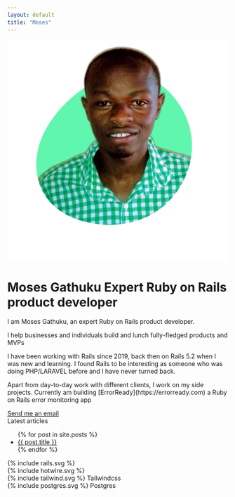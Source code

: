 ```yaml
---
layout: default
title: "Moses"
---
```


<div class="flex flex-col justify-between max-w-4xl min-h-screen p-6 py-24 mx-auto bg-white">
  <div class="grid gap-3 md:grid-cols-6">
    <div class="col-span-4">
      <div class="">
        <img class="w-auto h-32" src="/assets/images/avatar.png">
      </div>
      <div>
        <h1 class="mb-12 text-xl">
          <span class="block text-xl font-semibold text-red-700">
            Moses Gathuku
          </span>
          <span class="text-2xl font-extrabold text-gray-900 md:text-4xl">
            Expert Ruby on Rails product developer
          </span>
        </h1>
      </div>
      <div class="text-base font-normal leading-relaxed text-left text-gray-900">
        <p>
          I am Moses Gathuku, an expert Ruby on Rails product developer.
        </p>
        <p>
          I help businesses and individuals build and lunch fully-fledged products and MVPs
        </p>
        <p>
          I have been working with Rails since 2019, back then on Rails 5.2 when I was new and learning. I found Rails to be interesting as someone who was doing PHP/LARAVEL before and I have never turned back.
        </p>
        <p>
          Apart from day-to-day work with different clients, I work on my side projects. Currently am building [ErrorReady](https://errorready.com) a Ruby on Rails error monitoring app
        </p>
      </div>
      <div class="my-8">
        <a href="mailto:hey@gathuku.me" class="px-4 py-3 text-white bg-red-600 rounded-md">Send me an email</a>
      </div>
    </div>
    <div class="col-span-2 md:mt-16">
     <span class="text-sm font-bold">Latest articles </span>
      <ul>
        {% for post in site.posts %}
          <li class="devide-y">
            <a class="my-3 text-blue-600" href="{{ post.url }}">{{ post.title }}</a>
          </li>
        {% endfor %}
      </ul>
    </div>
  </div>

  <div class="flex flex-col items-center justify-center gap-10 my-10 lg:flex-row lg:items-end">
      <div>
        {% include rails.svg %}
      </div>
      <div>
        {% include hotwire.svg %}
      </div>
      <div>
        <div class="flex items-center w-32 gap-1 mx-auto">
          {% include tailwind.svg %}
          <span class="text-base font-bold tracking-tight text-gray-900">Tailwindcss</span>
        </div>
      </div>
      <div>
       <div class="flex items-center w-32 gap-1 mx-auto">
        {% include postgres.svg %}
        <span class="text-base font-bold tracking-tight text-gray-900">Postgres</span>
       </div>
      </div>
  </div>
</div>
